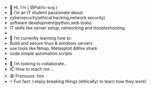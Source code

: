 - 👋 Hi, I’m ( @Patric-svg )
- 👀 I’m an IT student passionate about:
- cybersecurity(ethical hacking,network security)
- software development(python,web tools)
- IT skills like server setup, networking and troubleshooting
- 
- 🌱 I’m currently learning how to:
- Build and secure linux & windows servers
- use tools like Nmap, Metasploit &Wire shark
- code simple automation scripts
- 
- 💞️ I’m looking to collaborate...
- 📫 How to reach me ...
- 😄 Pronouns: him
- ⚡ Fun fact: I enjoy breaking things (ethically) to learn how they work!

<!---
Patric-svg/Patric-svg is a ✨ special ✨ repository because its `README.md` (this file) appears on your GitHub profile.
You can click the Preview link to take a look at your changes.
--->

